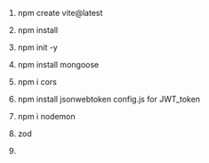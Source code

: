 1. npm create vite@latest
2. npm install


1. npm init -y
2. npm install mongoose
3. npm i cors
4. npm install jsonwebtoken
config.js for JWT_token
5. npm i nodemon
6. zod 
7. 